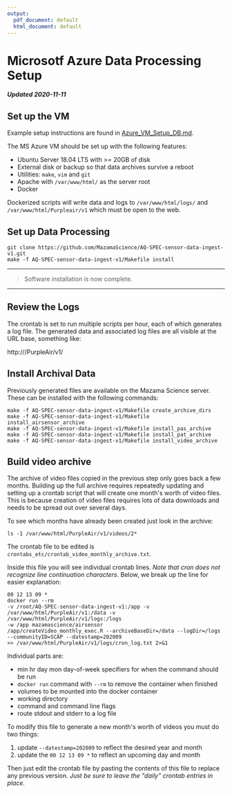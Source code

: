 ```yaml
---
output:
  pdf_document: default
  html_document: default
---
```

# Microsotf Azure Data Processing Setup

**_Updated 2020-11-11_**

## Set up the VM

Example setup instructions are found in [Azure_VM_Setup_DB.md](Azure_VM_Setup_DP.md).

The MS Azure VM should be set up with the following features:

* Ubuntu Server 18.04 LTS with >= 20GB of disk
* External disk or backup so that data archives survive a reboot
* Utilities: `make`, `vim` and `git`
* Apache with `/var/www/html/` as the server root
* Docker

Dockerized scripts will write data and logs to `/var/www/html/logs/` and
`/var/www/html/Purpleair/v1` which must be open to the web.

## Set up Data Processing

```
git clone https://github.com/MazamaScience/AQ-SPEC-sensor-data-ingest-v1.git
make -f AQ-SPEC-sensor-data-ingest-v1/Makefile install
```

----
> Software installation is now complete. 
----

## Review the Logs

The crontab is set to run multiple scripts per hour, each of which generates
a log file. The generated data and associated log files are all visible at the 
URL base, something like:

http://<ip-address>/PurpleAir/v1/

## Install Archival Data

Previously generated files are available on the Mazama Science server. These
can be installed with the following commands:

```
make -f AQ-SPEC-sensor-data-ingest-v1/Makefile create_archive_dirs
make -f AQ-SPEC-sensor-data-ingest-v1/Makefile install_airsensor_archive
make -f AQ-SPEC-sensor-data-ingest-v1/Makefile install_pas_archive
make -f AQ-SPEC-sensor-data-ingest-v1/Makefile install_pat_archive
make -f AQ-SPEC-sensor-data-ingest-v1/Makefile install_video_archive
```

## Build video archive

The archive of video files copied in the previous step only goes back a few 
months. Building up the full archive requires repeatedly updating and setting up
a crontab script that will create one month's worth of video files. This is
because creation of video files requires lots of data downloads and needs to be
spread out over several days.

To see which months have already been created just look in the archive:

```
ls -1 /var/www/html/PurpleAir/v1/videos/2*
```

The crontab file to be edited is `crontabs_etc/crontab_video_monthly_archive.txt`.

Inside this file you will see individual crontab lines. _Note that cron does not 
recognize line continuation characters._ Below, we break up the line for
easier explanation:

```
00 12 13 09 *    
docker run --rm 
-v /root/AQ-SPEC-sensor-data-ingest-v1:/app -v /var/www/html/PurpleAir/v1:/data -v /var/www/html/PurpleAir/v1/logs:/logs 
-w /app mazamascience/airsensor 
/app/createVideo_monthly_exec.R --archiveBaseDir=/data --logDir=/logs --communityID=SCAP --datestamp=202009 
>> /var/www/html/PurpleAir/v1/logs/cron_log.txt 2>&1 
```

Individual parts are:

* min hr day mon day-of-week specifiers for when the command should be run
* `docker run` command with `--rm` to remove the container when finished
* volumes to be mounted into the docker container
* working directory
* command and command line flags
* route stdout and stderr to a log file

To modify this file to generate a new month's worth of videos you must do two 
things:

1. update `--datestamp=202009` to reflect the desired year and month
2. update the `00 12 13 09 *` to reflect an upcoming day and month

Then just edit the crontab file by pasting the contents of this file to replace
any previous version. _Just be sure to leave the "daily" crontab entries in place._


